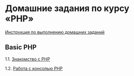 # Домашние задания по курсу «PHP»

[Инструкция по выполнению домашних заданий](https://github.com/netology-code/bphp-2-homeworks/blob/master/homework.md)

## Basic PHP

1.1. [Знакомство с PHP](001-intro)

1.2. [Работа с консолью PHP](002-console)

